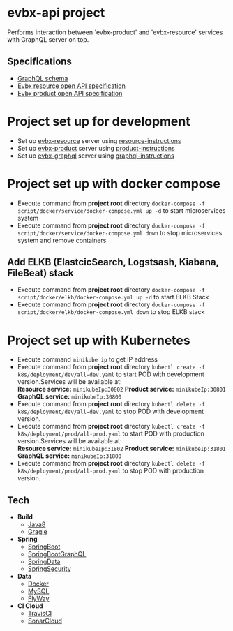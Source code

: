
# evbx-api project
Performs interaction between 'evbx-product' and 'evbx-resource' services with GraphQL server on top.
## Specifications
* [GraphQL schema](https://github.com/klindziukp/evbx-graphql/blob/master/src/main/resources/schema.graphql)
* [Evbx resource open API specification](https://github.com/klindziukp/evbx-resource/blob/master/contract/evbx-resource-contract.yaml)
* [Evbx product open API specification](https://github.com/klindziukp/evbx-product/blob/master/contract/evbx-product-contract.yaml)
# Project set up for development
* Set up [evbx-resource](https://github.com/klindziukp/evbx-resource) server using [resource-instructions](https://github.com/klindziukp/evbx-resource/blob/master/README.md)
* Set up [evbx-product](https://github.com/klindziukp/evbx-product) server using [product-instructions](https://github.com/klindziukp/evbx-product/blob/master/README.md)
* Set up [evbx-graphql](https://github.com/klindziukp/evbx-graphql) server using [graphql-instructions](https://github.com/klindziukp/evbx-graphql/blob/master/README.md)
# Project set up with docker compose
* Execute command from __project root__ directory `docker-compose -f script/docker/service/docker-compose.yml up -d` to start microservices system
* Execute command from __project root__ directory `docker-compose -f script/docker/service/docker-compose.yml down` to stop microservices system and remove containers
## Add ELKB (ElastcicSearch, Logstsash, Kiabana, FileBeat) stack
* Execute command from __project root__ directory `docker-compose -f script/docker/elkb/docker-compose.yml up -d` to start ELKB Stack
* Execute command from __project root__ directory `docker-compose -f script/docker/elkb/docker-compose.yml down` to stop ELKB stack
# Project set up with Kubernetes
* Execute command `minikube ip` to get IP address
* Execute command from __project root__ directory `kubectl create -f k8s/deployment/dev/all-dev.yaml` to start POD with development version.Services will be available at: <br>
  __Resource service:__ `minikubeIp:30802`  __Product service:__  `minikubeIp:30801`  __GraphQL service:__  `minikubeIp:30800`
* Execute command from __project root__ directory `kubectl delete -f k8s/deployment/dev/all-dev.yaml` to stop POD with development version.
* Execute command from __project root__ directory `kubectl create -f k8s/deployment/prod/all-prod.yaml` to start POD with production version.Services will be available at: <br>
  __Resource service:__ `minikubeIp:31802`  __Product service:__  `minikubeIp:31801`  __GraphQL service:__  `minikubeIp:31800`
* Execute command from __project root__ directory `kubectl delete -f k8s/deployment/prod/all-prod.yaml` to stop POD with production version.

## Tech
* **Build**
    * [Java8](https://www.oracle.com/java/technologies/javase-jre8-downloads.html/)
    * [Gragle](https://gradle.org/)
* **Spring**
    * [SpringBoot](https://spring.io/projects/spring-boot)
    * [SpringBootGraphQL](https://github.com/graphql-java-kickstart/graphql-spring-boot)
    * [SpringData](https://spring.io/projects/spring-data-jpa)
    * [SpringSecurity](https://spring.io/projects/spring-security)
* **Data**
    * [Docker](https://www.docker.com/)
    * [MySQL](https://www.mysql.com/)
    * [FlyWay](https://flywaydb.org/)
* **CI Cloud**
    * [TravisCI](https://travis-ci.org/)
    * [SonarCloud](https://sonarcloud.io/)
    
